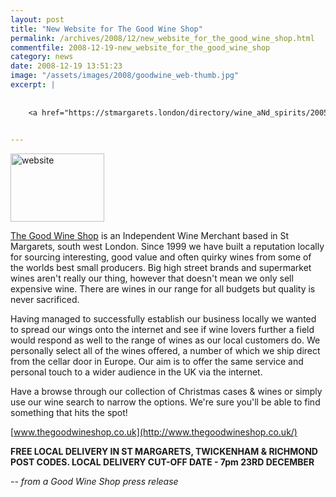 ```yaml
---
layout: post
title: "New Website for The Good Wine Shop"
permalink: /archives/2008/12/new_website_for_the_good_wine_shop.html
commentfile: 2008-12-19-new_website_for_the_good_wine_shop
category: news
date: 2008-12-19 13:51:23
image: "/assets/images/2008/goodwine_web-thumb.jpg"
excerpt: |
    
    
    <a href="https://stmargarets.london/directory/wine_aNd_spirits/200511281416">The Good Wine Shop</a> is an Independent Wine Merchant based in St Margarets, south west London. Since 1999 we have built a reputation locally for sourcing interesting, good value and often quirky wines from some of the worlds best small producers. Big high street brands and supermarket wines aren't really our thing, however that doesn't mean we only sell expensive wine. There are wines in our range for all budgets but quality is never sacrificed.
    

---
```


<a href="http://www.thegoodwineshop.co.uk/"><img src="/assets/images/2008/goodwine_web-thumb.jpg" width="150" height="109" alt="website" class="photo right" /></a>

[The Good Wine Shop](/directory/wine_aNd_spirits/200511281416) is an Independent Wine Merchant based in St Margarets, south west London. Since 1999 we have built a reputation locally for sourcing interesting, good value and often quirky wines from some of the worlds best small producers. Big high street brands and supermarket wines aren't really our thing, however that doesn't mean we only sell expensive wine. There are wines in our range for all budgets but quality is never sacrificed.

Having managed to successfully establish our business locally we wanted to spread our wings onto the internet and see if wine lovers further a field would respond as well to the range of wines as our local customers do. We personally select all of the wines offered, a number of which we ship direct from the cellar door in Europe. Our aim is to offer the same service and personal touch to a wider audience in the UK via the internet.

Have a browse through our collection of Christmas cases & wines or simply use our wine search to narrow the options. We're sure you'll be able to find something that hits the spot!

[www.thegoodwineshop.co.uk](http://www.thegoodwineshop.co.uk/)

<strong>FREE LOCAL DELIVERY IN ST MARGARETS, TWICKENHAM & RICHMOND POST CODES.
LOCAL DELIVERY CUT-OFF DATE - 7pm 23RD DECEMBER</strong>

<cite>-- from a Good Wine Shop press release</cite>
